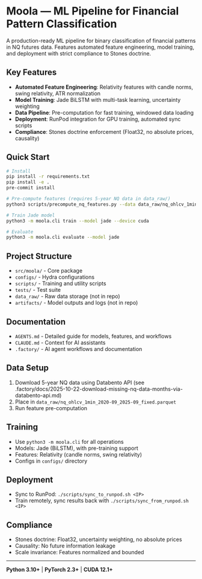 # Moola — ML Pipeline for Financial Pattern Classification

A production-ready ML pipeline for binary classification of financial patterns in NQ futures data. Features automated feature engineering, model training, and deployment with strict compliance to Stones doctrine.

## Key Features

- **Automated Feature Engineering**: Relativity features with candle norms, swing relativity, ATR normalization
- **Model Training**: Jade BiLSTM with multi-task learning, uncertainty weighting
- **Data Pipeline**: Pre-computation for fast training, windowed data loading
- **Deployment**: RunPod integration for GPU training, automated sync scripts
- **Compliance**: Stones doctrine enforcement (Float32, no absolute prices, causality)

## Quick Start

```bash
# Install
pip install -r requirements.txt
pip install -e .
pre-commit install

# Pre-compute features (requires 5-year NQ data in data_raw/)
python3 scripts/precompute_nq_features.py --data data_raw/nq_ohlcv_1min_2020-09_2025-09_fixed.parquet --output data/processed/nq_features

# Train Jade model
python3 -m moola.cli train --model jade --device cuda

# Evaluate
python3 -m moola.cli evaluate --model jade
```

## Project Structure

- `src/moola/` - Core package
- `configs/` - Hydra configurations
- `scripts/` - Training and utility scripts
- `tests/` - Test suite
- `data_raw/` - Raw data storage (not in repo)
- `artifacts/` - Model outputs and logs (not in repo)

## Documentation

- `AGENTS.md` - Detailed guide for models, features, and workflows
- `CLAUDE.md` - Context for AI assistants
- `.factory/` - AI agent workflows and documentation

## Data Setup

1. Download 5-year NQ data using Databento API (see .factory/docs/2025-10-22-download-missing-nq-data-months-via-databento-api.md)
2. Place in `data_raw/nq_ohlcv_1min_2020-09_2025-09_fixed.parquet`
3. Run feature pre-computation

## Training

- Use `python3 -m moola.cli` for all operations
- Models: Jade (BiLSTM), with pre-training support
- Features: Relativity (candle norms, swing relativity)
- Configs in `configs/` directory

## Deployment

- Sync to RunPod: `./scripts/sync_to_runpod.sh <IP>`
- Train remotely, sync results back with `./scripts/sync_from_runpod.sh <IP>`

## Compliance

- Stones doctrine: Float32, uncertainty weighting, no absolute prices
- Causality: No future information leakage
- Scale invariance: Features normalized and bounded

---

**Python 3.10+** | **PyTorch 2.3+** | **CUDA 12.1+**
